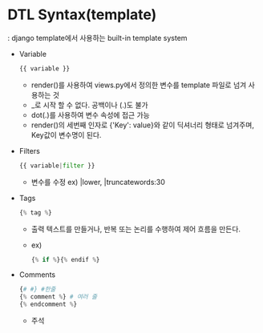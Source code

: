 # DTL Syntax(template)

: django template에서 사용하는 built-in template system

- Variable

  ```python
  {{ variable }}
  ```

  - render()를 사용하여 views.py에서 정의한 변수를 template 파일로 넘겨 사용하는 것
  - _로 시작 할 수 없다. 공백이나 (.)도 불가
  - dot(.)를 사용하여 변수 속성에 접근 가능
  - render()의 세번째 인자로 {'Key': value}와 같이 딕셔너리 형태로 넘겨주며, Key값이 변수명이 된다.

- Filters

  ```python
  {{ variable|filter }}
  ```

  - 변수를 수정 ex) |lower, |truncatewords:30 

- Tags

  ```python
  {% tag %}
  ```

  - 출력 텍스트를 만들거나, 반복 또는 논리를 수행하여 제어 흐름을 만든다.

  - ex) 

    ```python
    {% if %}{% endif %}
    ```

- Comments

  ```python
  {# #} #한줄
  {% comment %} # 여러 줄
  {% endcomment %}
  ```

  - 주석